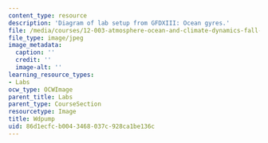 ```yaml
---
content_type: resource
description: 'Diagram of lab setup from GFDXIII: Ocean gyres.'
file: /media/courses/12-003-atmosphere-ocean-and-climate-dynamics-fall-2008/86d1ecfcb0043468037c928ca1be136c_Wdpump.jpg
file_type: image/jpeg
image_metadata:
  caption: ''
  credit: ''
  image-alt: ''
learning_resource_types:
- Labs
ocw_type: OCWImage
parent_title: Labs
parent_type: CourseSection
resourcetype: Image
title: Wdpump
uid: 86d1ecfc-b004-3468-037c-928ca1be136c
---
```

